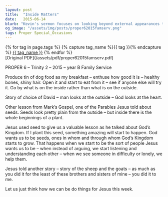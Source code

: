 ```yaml
---
layout: post
title:  "Inside Matters"
date:   2015-06-14
blurb: "Kevin's sermon focuses on looking beyond external appearances to the true value within. He uses a tin of dog food filled with trifle to illustrate not judging by the outside, relating it to the story of David's selection by God and the parable of the seeds from Jesus' teachings. The core message is about growing God's Kingdom within us by being compassionate, understanding, and helpful to others."
og_image: "/assets/img/posts/proper62015famserv.png"
tags: Proper Special_Occasions
---    
```

<div class="tag-pills">
  {% for tag in page.tags %}
    {% capture tag_name %}{{ tag }}{% endcapture %}
    <a href="{{ site.baseurl }}/tag/{{ tag_name | slugify }}" class="tag-pill">{{ tag_name }}</a>
  {% endfor %}
</div>
[Original PDF](/assets/pdf/proper62015famserv.pdf)

PROPER 6 – Trinity 2 – 2015 – year B
Family Service

Produce tin of dog food as my breakfast – enthuse how good it is – healthy bones, shiny hair. Open it and start to eat from it – see if anyone else will try it. Go by what is on the inside rather than what is on the outside.

Story of choice of David – man looks at the outside – God looks at the heart.

Other lesson from Mark’s Gospel, one of the Parables Jesus told about seeds. Seeds look pretty plain from the outside – but inside there is the whole beginnings of a plant.

Jesus used seed to give us a valuable lesson as he talked about God’s Kingdom. If I plant this seed, something amazing will start to happen. God wants us to be seeds, ones in whom and through whom God’s Kingdom starts to grow. That happens when we start to be the sort of people Jesus wants us to be – when instead of arguing, we start listening and understanding each other – when we see someone in difficulty or lonely, we help them.

Jesus told another story – story of the sheep and the goats – as much as you did it for the least of these brothers and sisters of mine – you did it to me.

Let us just think how we can be do things for Jesus this week.

